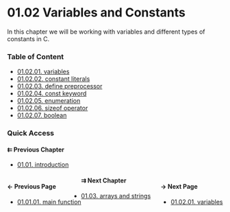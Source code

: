 # 01.02 Variables and Constants

In this chapter we will be working with variables and different types of constants in C.

### Table of Content

* [01.02.01. variables](./01.variables.md)
* [01.02.02. constant literals](./02.literal.md)
* [01.02.03. define preprocessor](./03.define.md)
* [01.02.04. const keyword](./04.const.md)
* [01.02.05. enumeration](./05.enumeration.md)
* [01.02.06. sizeof operator](./06.sizeof.md)
* [01.02.07. boolean](./07.bool.md)

### Quick Access

#### &#8647; Previous Chapter

* [01.01. introduction](./../../01.the_basics/01.introduction/00.README.md)

<div class="quick_access">
<div class="previous_page" style="float:left">

#### &#8592; Previous Page

* [01.01.01. main function](./../../01.the_basics/01.introduction/01.main.md)

</div>
<div class="next_page" style="float:right">

#### &#8594; Next Page

* [01.02.01. variables](./../../01.the_basics/02.variables_constants/01.variables.md)

</div>
</div>

#### &#8649; Next Chapter

* [01.03. arrays and strings](./../../01.the_basics/03.arrays_strings/00.README.md)
